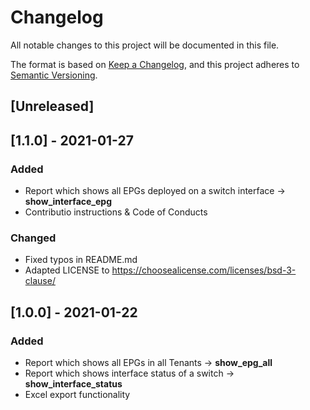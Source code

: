 # Changelog

All notable changes to this project will be documented in this file.

The format is based on [Keep a Changelog](https://keepachangelog.com/en/1.0.0/),
and this project adheres to [Semantic Versioning](https://semver.org/spec/v2.0.0.html).

## [Unreleased]

## [1.1.0] - 2021-01-27

### Added

-   Report which shows all EPGs deployed on a switch interface -> **show_interface_epg**
-   Contributio instructions & Code of Conducts

### Changed

-   Fixed typos in README.md
-   Adapted LICENSE to https://choosealicense.com/licenses/bsd-3-clause/

## [1.0.0] - 2021-01-22

### Added

-   Report which shows all EPGs in all Tenants -> **show_epg_all**
-   Report which shows interface status of a switch -> **show_interface_status**
-   Excel export functionality
